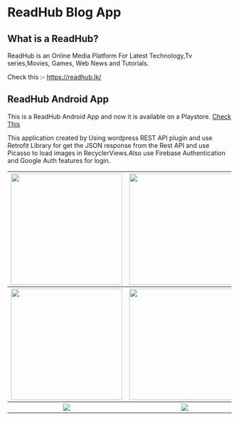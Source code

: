 # ReadHub Blog App

## What is a ReadHub?

ReadHub is an Online Media Platform For Latest Technology,Tv series,Movies, Games, Web News and Tutorials. 

Check this :- https://readhub.lk/ 



## ReadHub Android App 

This is a ReadHub Android App and now it is available on a Playstore. <a href = "https://play.google.com/store/apps/details?id=net.malshikay.yohan.blogapp">Check This</a>

This application created by Using wordpress REST API plugin and use Retrofit Library for get the JSON response from the Rest API and use Picasso to load images in RecyclerViews.Also use Firebase Authentication and Google Auth features for login. 

<table >
  <tr>
    <th><img src="https://user-images.githubusercontent.com/31344335/56665625-05e69280-66c8-11e9-8836-308ada6c8269.png" width="250"/></th>
    <th><img src="https://user-images.githubusercontent.com/31344335/56665730-39c1b800-66c8-11e9-9966-894125eb790c.png" width="250"/></th> 
    <th><img src="https://user-images.githubusercontent.com/31344335/56665832-6c6bb080-66c8-11e9-887e-fb7a8c5481c4.png" width="250"/></th>
  </tr>
  <tr>
    <th><img src="https://user-images.githubusercontent.com/31344335/56665883-87d6bb80-66c8-11e9-993f-6fef19a24672.png" width="250"/></th>
    <th><img src="https://user-images.githubusercontent.com/31344335/56665940-a3da5d00-66c8-11e9-8be1-ee714c65a187.png" width="250"/></th> 
    <th><img src="https://user-images.githubusercontent.com/31344335/56666009-c1a7c200-66c8-11e9-8018-304dcb61d8e3.png" width="250"/></th> 
  </tr>
  <tr>
    <th><img src="https://i.ibb.co/Ryff3NZ/2tutorial.jpg"></th>
    <th><img src="https://i.ibb.co/VwjYNyV/3extra.jpg" /></th> 
    <th><img src="https://i.ibb.co/4KGrsqh/4optional.jpg" /></th> 
  </tr>
</table>

